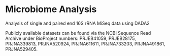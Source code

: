 # Microbiome Analysis
Analysis of single and paired end 16S rRNA MiSeq data using DADA2

Publicly available datasets can be found via the NCBI Sequence Read Archive under BioProject numbers: 
PRJEB41059, PRJEB28175, PRJNA339813, PRJNA520924, PRJNA611611, PRJNA733203, PRJNA491861, PRJNA529405.
